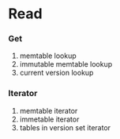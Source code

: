 # Read

### Get

1. memtable lookup
2. immutable memtable lookup
3. current version lookup



### Iterator

1. memtable iterator
2. immetable iterator
3. tables in version set iterator

